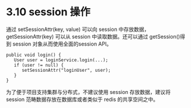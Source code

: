 # 3.10 session 操作
通过 setSessionAttr(key, value) 可以向 session 中存放数据，getSessionAttr(key) 可以从 session 中读取数据。还可以通过 getSession()得到 session 对象从而使用全面的session API。
```
public void login() {
   User user = loginService.login(...);
   if (user != null) {
      setSessionAttr("loginUser", user);
   }
}
```
为了便于项目支持集群与分布式，不建议使用 session 存放数据，建议将 session 范畴数据存放在数据库或者类似于 redis 的共享空间之中。